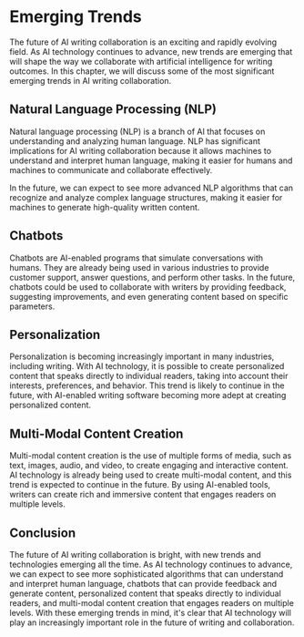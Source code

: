 Emerging Trends
==============================================================

The future of AI writing collaboration is an exciting and rapidly evolving field. As AI technology continues to advance, new trends are emerging that will shape the way we collaborate with artificial intelligence for writing outcomes. In this chapter, we will discuss some of the most significant emerging trends in AI writing collaboration.

Natural Language Processing (NLP)
---------------------------------

Natural language processing (NLP) is a branch of AI that focuses on understanding and analyzing human language. NLP has significant implications for AI writing collaboration because it allows machines to understand and interpret human language, making it easier for humans and machines to communicate and collaborate effectively.

In the future, we can expect to see more advanced NLP algorithms that can recognize and analyze complex language structures, making it easier for machines to generate high-quality written content.

Chatbots
--------

Chatbots are AI-enabled programs that simulate conversations with humans. They are already being used in various industries to provide customer support, answer questions, and perform other tasks. In the future, chatbots could be used to collaborate with writers by providing feedback, suggesting improvements, and even generating content based on specific parameters.

Personalization
---------------

Personalization is becoming increasingly important in many industries, including writing. With AI technology, it is possible to create personalized content that speaks directly to individual readers, taking into account their interests, preferences, and behavior. This trend is likely to continue in the future, with AI-enabled writing software becoming more adept at creating personalized content.

Multi-Modal Content Creation
----------------------------

Multi-modal content creation is the use of multiple forms of media, such as text, images, audio, and video, to create engaging and interactive content. AI technology is already being used to create multi-modal content, and this trend is expected to continue in the future. By using AI-enabled tools, writers can create rich and immersive content that engages readers on multiple levels.

Conclusion
----------

The future of AI writing collaboration is bright, with new trends and technologies emerging all the time. As AI technology continues to advance, we can expect to see more sophisticated algorithms that can understand and interpret human language, chatbots that can provide feedback and generate content, personalized content that speaks directly to individual readers, and multi-modal content creation that engages readers on multiple levels. With these emerging trends in mind, it's clear that AI technology will play an increasingly important role in the future of writing and collaboration.

